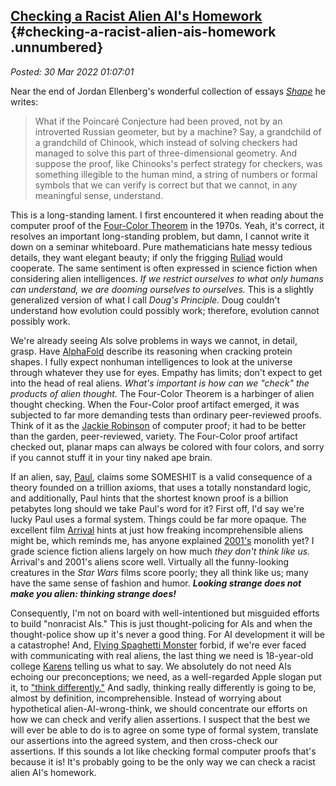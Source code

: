 ## [Checking a Racist Alien AI's Homework](http://analyzethedatanotthedrivel.org/2022/03/29/checking-a-racist-alien-ais-homework/) {#checking-a-racist-alien-ais-homework .unnumbered}

*Posted: 30 Mar 2022 01:07:01*

Near the end of Jordan Ellenberg's wonderful collection of essays
*[Shape](https://www.jordanellenberg.com/book/shape/)* he writes:

> What if the Poincaré Conjecture had been proved, not by an introverted
> Russian geometer, but by a machine? Say, a grandchild of a grandchild
> of Chinook, which instead of solving checkers had managed to solve
> this part of three-dimensional geometry. And suppose the proof, like
> Chinooks's perfect strategy for checkers, was something illegible to
> the human mind, a string of numbers or formal symbols that we can
> verify is correct but that we cannot, in any meaningful sense,
> understand.

This is a long-standing lament. I first encountered it when reading
about the computer proof of the [Four-Color
Theorem](https://people.cs.umass.edu/~brun/pubs/pubs/Brun02four-color.pdf)
in the 1970s. Yeah, it's correct, it resolves an important long-standing
problem, but damn, I cannot write it down on a seminar whiteboard. Pure
mathematicians hate messy tedious details, they want elegant beauty; if
only the frigging
[Ruliad](https://writings.stephenwolfram.com/2021/11/the-concept-of-the-ruliad/)
would cooperate. The same sentiment is often expressed in science
fiction when considering alien intelligences. *If we restrict ourselves
to what only humans can understand, we are dooming ourselves to
ourselves.* This is a slightly generalized version of what I call
*Doug's Principle*. Doug couldn't understand how evolution could
possibly work; therefore, evolution cannot possibly work.

We're already seeing AIs solve problems in ways we cannot, in detail,
grasp. Have
[AlphaFold](https://www.deepmind.com/research/highlighted-research/alphafold)
describe its reasoning when cracking protein shapes. I fully expect
nonhuman intelligences to look at the universe through whatever they use
for eyes. Empathy has limits; don't expect to get into the head of real
aliens. *What's important is how can we "check" the products of alien
thought.* The Four-Color Theorem is a harbinger of alien thought
checking. When the Four-Color proof artifact emerged, it was subjected
to far more demanding tests than ordinary peer-reviewed proofs. Think of
it as the [Jackie Robinson](https://jackierobinson.com/) of computer
proof; it had to be better than the garden, peer-reviewed, variety. The
Four-Color proof artifact checked out, planar maps can always be colored
with four colors, and sorry if you cannot stuff it in your tiny naked
ape brain.

If an alien, say, [Paul](https://www.imdb.com/title/tt1092026/), claims
some SOMESHIT is a valid consequence of a theory founded on a trillion
axioms, that uses a totally nonstandard logic, and additionally, Paul
hints that the shortest known proof is a billion petabytes long should
we take Paul's word for it? First off, I'd say we're lucky Paul uses a
formal system. Things could be far more opaque. The excellent film
[Arrival](https://www.imdb.com/title/tt2543164/) hints at just how
freaking incomprehensible aliens might be, which reminds me, has anyone
explained [2001's](https://www.imdb.com/title/tt0062622/) monolith yet?
I grade science fiction aliens largely on how much *they don't think
like us.* Arrival's and 2001's aliens score well. Virtually all the
funny-looking creatures in the *Star Wars* films score poorly; they all
think like us; many have the same sense of fashion and humor. ***Looking
strange does not make you alien: thinking strange does!***

Consequently, I'm not on board with well-intentioned but misguided
efforts to build "nonracist AIs." This is just thought-policing for AIs
and when the thought-police show up it's never a good thing. For AI
development it will be a catastrophe! And, [Flying Spaghetti
Monster](https://www.spaghettimonster.org/) forbid, if we're ever faced
with communicating with real aliens, the last thing we need is
18-year-old college [Karens](https://slangit.com/meaning/karen) telling
us what to say. We absolutely do not need AIs echoing our
preconceptions; we need, as a well-regarded Apple slogan put it, to
["think
differently."](https://genius.com/Apple-inc-think-different-ad-annotated)
And sadly, thinking really differently is going to be, almost by
definition, incomprehensible. Instead of worrying about hypothetical
alien-AI-wrong-think, we should concentrate our efforts on how we can
check and verify alien assertions. I suspect that the best we will ever
be able to do is to agree on some type of formal system, translate our
assertions into the agreed system, and then cross-check our assertions.
If this sounds a lot like checking formal computer proofs that's because
it is! It's probably going to be the only way we can check a racist
alien AI's homework.
